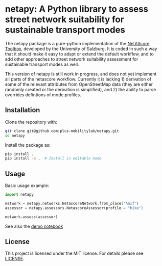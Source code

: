 # netapy: A Python library to assess street network suitability for sustainable transport modes

The netapy package is a pure-python implementation of the [NetAScore Toolbox](https://github.com/plus-mobilitylab/netascore), developed by the University of Salzburg. It is coded in such a way that it should make it easy to adapt or extend the default workflow, and to add other approaches to street network suitability assessment for sustainable transport modes as well.

This version of netapy is still work in progress, and does not yet implement all parts of the netascore workflow. Currently it is lacking 1) derivation of some of the relevant attributes from OpenStreetMap data (they are either randomly created or the derivation is simplified), and 2) the ability to parse overrides defintions of mode profiles.

## Installation

Clone the repository with:

```bash
git clone git@github.com:plus-mobilitylab/netapy.git
cd netapy
```

Install the package as:

```bash
pip install .
pip install -e .  # Install in editable mode
```

## Usage

Basic usage example:

```python
import netapy

network = netapy.networks.NetascoreNetwork.from_place("Anif")
assessor = netapy.assessors.NetascoreAssessor(profile = "bike")

network.assess(assessor)
```

See also the [demo notebook](demo/demo.ipynb)

## License

This project is licensed under the MIT license. For details please see [LICENSE](LICENSE).
